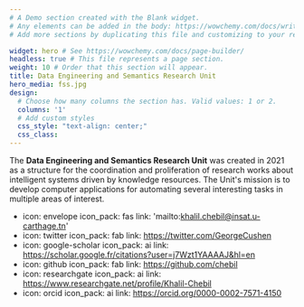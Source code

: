 ```yaml
---
# A Demo section created with the Blank widget.
# Any elements can be added in the body: https://wowchemy.com/docs/writing-markdown-latex/
# Add more sections by duplicating this file and customizing to your requirements.

widget: hero # See https://wowchemy.com/docs/page-builder/
headless: true # This file represents a page section.
weight: 10 # Order that this section will appear.
title: Data Engineering and Semantics Research Unit
hero_media: fss.jpg 
design:
  # Choose how many columns the section has. Valid values: 1 or 2.
  columns: '1'
  # Add custom styles
  css_style: "text-align: center;"
  css_class:
---
```

  The **Data Engineering and Semantics Research Unit** was created in 2021 as a structure for the coordination and proliferation of research works about intelligent systems driven by knowledge resources. The Unit's mission is to develop computer applications for automating several interesting tasks in multiple areas of interest.

- icon: envelope
  icon_pack: fas
  link: 'mailto:khalil.chebil@insat.u-carthage.tn'
- icon: twitter
  icon_pack: fab
  link: https://twitter.com/GeorgeCushen
- icon: google-scholar
  icon_pack: ai
  link: https://scholar.google.fr/citations?user=j7Wzt1YAAAAJ&hl=en
- icon: github
  icon_pack: fab
  link: https://github.com/chebil
- icon: researchgate
  icon_pack: ai
  link: https://www.researchgate.net/profile/Khalil-Chebil
- icon: orcid
  icon_pack: ai
  link: https://orcid.org/0000-0002-7571-4150